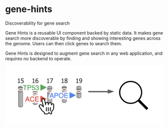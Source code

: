 # gene-hints
Discoverability for gene search

Gene Hints is a reusable UI component backed by static data.  It makes gene search more discoverable by finding and showing interesting genes across the genome.  Users can then click genes to search them.

Gene Hints is designed to augment gene search in any web application, and requires no backend to operate.

![Gene Hints flow](https://raw.githubusercontent.com/broadinstitute/gene-hints/main/gene-hints.png)
